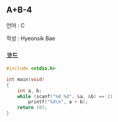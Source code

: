 ## A+B-4

언어 : C

작성 : Hyeonsik Bae

### 코드

```c
#include <stdio.h>

int main(void)
{
	int a, b;
	while (scanf("%d %d", &a, &b) == 2)
		printf("%d\n", a + b);
	return (0);
}
```
